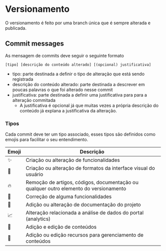 # Versionamento

O versionamento é feito por uma branch única que é sempre alterada e publicada.

## Commit messages

As mensagem de commits deve seguir o seguinte formato

```
[tipo] [descrição do conteúdo alterado] [(opcional) justificativa]
```

- tipo: parte destinada a definir o tipo de alteração que está sendo registrada
- descrição do conteúdo alterado: parte destinada a descrever em poucas palavras o que foi alterado nesse commit
- justificativa: parte destinada a definir uma justificativa para para a alteração commitada
	- A justificativa é opcional já que muitas vezes a própria descrição do conteúdo já explana a justificativa da alteração.

### Tipos 

Cada commit deve ter um tipo associado, esses tipos são definidos como emojis para facilitar o seu entendimento.

| Emoji | Descrição                                                                             |
| ----- | ------------------------------------------------------------------------------------- |
| ✨     | Criação ou alteração de funcionalidades                                               |
| 💄     | Criação ou alteração de formatos da interface visual do usuário                       |
| 🔥     | Remoção de artigos, códigos, documentação ou qualquer outro elemento do versionamento |
| 🐛     | Correção de alguma funcionalidades                                                    |
| 📖     | Adição ou alteração de documentação do projeto                                        |
| 📈     | Alteração relacionada a análise de dados do portal (analytics)                        |
| 📝     | Adição e edição de conteúdos                                                          |
| 🔧     | Adição ou edição recursos para gerenciamento de conteúdos                             |
